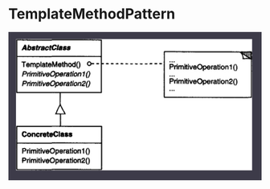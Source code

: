 # TemplateMethodPattern

![Schema pattern](https://github.com/TheNormanCoder/TemplateMethodPattern/raw/main/image.png)

